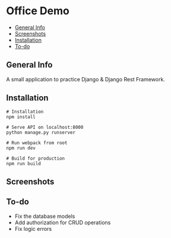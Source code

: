 # Office Demo
* [General Info](#General-Info)
* [Screenshots](#Screenshots)
* [Installation](#Installation)
* [To-do](#To-do)

## General Info
A small application to practice Django & Django Rest Framework.

## Installation
```
# Installation
npm install

# Serve API on localhost:8000
python manage.py runserver

# Run webpack from root
npm run dev

# Build for production
npm run build

```

## Screenshots


## To-do
* Fix the database models
* Add authorization for CRUD operations
* Fix logic errors
